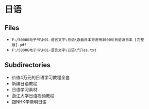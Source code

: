 # 日语

## Files

- `F:/5000G电子书\H01-语言文字\日语\跟着日本导游用3000句日语游日本 [完整版].pdf`
- `F:/5000G电子书\H01-语言文字\日语\files.txt`

## Subdirectories

- 价值4万元的日语学习教程全套
- 新编日语教程
- 日语学习素材
- 浙江大学日语视频教程
- 跟NHK学简明日语
